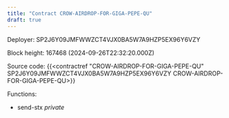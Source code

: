 ```yaml
---
title: "Contract CROW-AIRDROP-FOR-GIGA-PEPE-QU"
draft: true
---
```

Deployer: SP2J6Y09JMFWWZCT4VJX0BA5W7A9HZP5EX96Y6VZY


 



Block height: 167468 (2024-09-26T22:32:20.000Z)

Source code: {{<contractref "CROW-AIRDROP-FOR-GIGA-PEPE-QU" SP2J6Y09JMFWWZCT4VJX0BA5W7A9HZP5EX96Y6VZY CROW-AIRDROP-FOR-GIGA-PEPE-QU>}}

Functions:

* send-stx _private_
